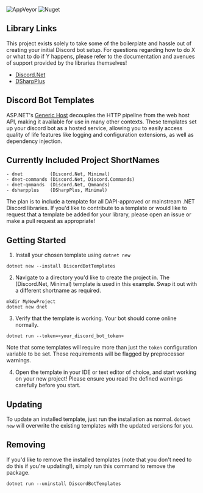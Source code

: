 ![AppVeyor](https://img.shields.io/appveyor/ci/trinitrot0luene/DiscordBotTemplates.svg?style=popout)
![Nuget](https://img.shields.io/nuget/v/DiscordBotTemplates.svg?label=DiscordBotTemplates&style=popout)

## Library Links

This project exists solely to take some of the boilerplate and hassle out of creating your initial Discord bot setup. For questions regarding how to do X or what to do if Y happens, please refer to the documentation and avenues of support provided by the libraries themselves!

- [Discord.Net](https://github.com/discord-net/Discord.Net)
- [DSharpPlus](https://github.com/DSharpPlus/DSharpPlus)

## Discord Bot Templates

ASP.NET's [Generic Host](https://docs.microsoft.com/en-us/aspnet/core/fundamentals/host/generic-host?view=aspnetcore-2.2) decouples the HTTP pipeline from the web host API, making it available for use in many other contexts. These templates set up your discord bot as a hosted service, allowing you to easily access quality of life features like logging and configuration extensions, as well as dependency injection. 

## Currently Included Project ShortNames

```
- dnet          (Discord.Net, Minimal)
- dnet-commands (Discord.Net, Discord.Commands)
- dnet-qmmands  (Discord.Net, Qmmands)
- dsharpplus    (DSharpPlus, Minimal)
```

The plan is to include a template for all DAPI-approved or mainstream .NET Discord libraries. If you'd like to contribute to a template or would like to request that a template be added for your library, please open an issue or make a pull request as appropriate!

## Getting Started

1. Install your chosen template using `dotnet new`
```
dotnet new --install DiscordBotTemplates
```
2. Navigate to a directory you'd like to create the project in. The (Discord.Net, Minimal) template is used in this example. Swap it out with a different shortname as required.
```
mkdir MyNewProject
dotnet new dnet
```
3. Verify that the template is working. Your bot should come online normally.
```
dotnet run --token=<your_discord_bot_token>
```

Note that some templates will require more than just the `token` configuration variable to be set. These requirements will be flagged by preprocessor warnings.

4. Open the template in your IDE or text editor of choice, and start working on your new project! Please ensure you read the defined warnings carefully before you start.

## Updating

To update an installed template, just run the installation as normal. `dotnet new` will overwrite the existing templates with the updated versions for you.

## Removing

If you'd like to remove the installed templates (note that you don't need to do this if you're updating!), simply run this command to remove the package.
```
dotnet run --uninstall DiscordBotTemplates
```
